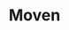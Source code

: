---
codehost: https://github.com/https://github.com/moven
colors:
- '#0088BB'
- '#2FBBCB'
- '#015B7D'
facebook: https://facebook.com/getMoven
instagram: https://instagram.com/getmoven
logohandle: moven
sort: moven
title: Moven
twitter: https://x.com/getmoven
website: https://moven.com/
wikipedia: https://en.wikipedia.org/wiki/Movenbank
youtube: https://youtube.com/user/MovenTV
---